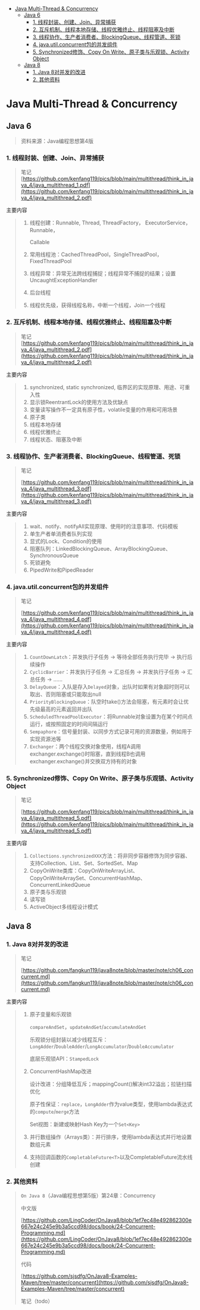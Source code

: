 <!-- START doctoc generated TOC please keep comment here to allow auto update -->
<!-- DON'T EDIT THIS SECTION, INSTEAD RE-RUN doctoc TO UPDATE -->
<!--**Table of Contents**  *generated with [DocToc](https://github.com/thlorenz/doctoc)*-->

- [Java Multi-Thread & Concurrency](#java-multi-thread--concurrency)
  - [Java 6](#java-6)
    - [1. 线程封装、创建、Join、异常捕获](#1-%E7%BA%BF%E7%A8%8B%E5%B0%81%E8%A3%85%E5%88%9B%E5%BB%BAjoin%E5%BC%82%E5%B8%B8%E6%8D%95%E8%8E%B7)
    - [2. 互斥机制、线程本地存储、线程优雅终止、线程阻塞及中断](#2-%E4%BA%92%E6%96%A5%E6%9C%BA%E5%88%B6%E7%BA%BF%E7%A8%8B%E6%9C%AC%E5%9C%B0%E5%AD%98%E5%82%A8%E7%BA%BF%E7%A8%8B%E4%BC%98%E9%9B%85%E7%BB%88%E6%AD%A2%E7%BA%BF%E7%A8%8B%E9%98%BB%E5%A1%9E%E5%8F%8A%E4%B8%AD%E6%96%AD)
    - [3. 线程协作、生产者消费者、BlockingQueue、线程管道、死锁](#3-%E7%BA%BF%E7%A8%8B%E5%8D%8F%E4%BD%9C%E7%94%9F%E4%BA%A7%E8%80%85%E6%B6%88%E8%B4%B9%E8%80%85blockingqueue%E7%BA%BF%E7%A8%8B%E7%AE%A1%E9%81%93%E6%AD%BB%E9%94%81)
    - [4. java.util.concurrent包的并发组件](#4-javautilconcurrent%E5%8C%85%E7%9A%84%E5%B9%B6%E5%8F%91%E7%BB%84%E4%BB%B6)
    - [5. Synchronized修饰、Copy On Write、原子类与乐观锁、Activity Object](#5-synchronized%E4%BF%AE%E9%A5%B0copy-on-write%E5%8E%9F%E5%AD%90%E7%B1%BB%E4%B8%8E%E4%B9%90%E8%A7%82%E9%94%81activity-object)
  - [Java 8](#java-8)
    - [1. Java 8对并发的改进](#1-java-8%E5%AF%B9%E5%B9%B6%E5%8F%91%E7%9A%84%E6%94%B9%E8%BF%9B)
    - [2. 其他资料](#2-%E5%85%B6%E4%BB%96%E8%B5%84%E6%96%99)

<!-- END doctoc generated TOC please keep comment here to allow auto update -->

# Java Multi-Thread & Concurrency

## Java 6

> 资料来源：Java编程思想第4版

### 1. 线程封装、创建、Join、异常捕获

> 笔记[https://github.com/kenfang119/pics/blob/main/multithread/think_in_java_4/java_multithread_1.pdf](https://github.com/kenfang119/pics/blob/main/multithread/think_in_java_4/java_multithread_2.pdf)

主要内容

> 1. 线程创建：Runnable,  Thread, ThreadFactory， ExecutorService， Runnable， 
>
>     Callable
>
> 2. 常用线程池：CachedThreadPool，SingleThreadPool，FixedThreadPool
>
> 3. 线程异常：异常无法跨线程捕捉；线程异常不捕捉的结果；设置UncaughtExceptionHandler
>
> 4. 后台线程
>
> 5. 线程优先级，获得线程名称，中断一个线程，Join一个线程

### 2. 互斥机制、线程本地存储、线程优雅终止、线程阻塞及中断

> 笔记[https://github.com/kenfang119/pics/blob/main/multithread/think_in_java_4/java_multithread_2.pdf](https://github.com/kenfang119/pics/blob/main/multithread/think_in_java_4/java_multithread_2.pdf)

主要内容

> 1. synchronized, static synchronized, 临界区的实现原理、用途、可重入性
> 2. 显示锁ReentrantLock的使用方法及优缺点
> 3. 变量读写操作不一定具有原子性，volatile变量的作用和可用场景
> 4. 原子类
> 5. 线程本地存储
> 6. 线程优雅终止
> 7. 线程状态、阻塞及中断

### 3. 线程协作、生产者消费者、BlockingQueue、线程管道、死锁

> 笔记
>
> [https://github.com/kenfang119/pics/blob/main/multithread/think_in_java_4/java_multithread_3.pdf](https://github.com/kenfang119/pics/blob/main/multithread/think_in_java_4/java_multithread_3.pdf)

主要内容

> 1. wait、notify、notifyAll实现原理、使用时的注意事项、代码模板
> 2. 单生产者单消费者队列实现
> 3. 显式的Lock、Condition的使用
> 4. 阻塞队列：LinkedBlockingQueue、ArrayBlockingQueue、SynchronousQueue
> 5. 死锁避免
> 6. PipedWrite和PipedReader

### 4. java.util.concurrent包的并发组件

> 笔记
>
> [https://github.com/kenfang119/pics/blob/main/multithread/think_in_java_4/java_multithread_4.pdf](https://github.com/kenfang119/pics/blob/main/multithread/think_in_java_4/java_multithread_4.pdf)

主要内容

> 1. `CountDownLatch`：并发执行子任务 → 等待全部任务执行完毕 → 执行后续操作
> 2. `CyclicBarrier`：并发执行子任务 → 汇总任务 → 并发执行子任务 → 汇总任务 → ……
> 3. `DelayQueue`：入队是存入`Delayed`对象，出队时如果有对象超时则可以取出、否则阻塞或只能取出null
> 4. `PriorityBlockingQueue`：队空时take()方法会阻塞，有元素时会让优先级最高的元素返回并出队
> 5. `ScheduledThreadPoolExecutor`：将Runnable对象设置为在某个时间点运行，或按照固定的时间间隔运行
> 6. `Sempaphore`：信号量封装、以同步方式记录可用的资源数量，例如用于实现资源池等
> 7. `Exchanger`：两个线程交换对象使用，线程A调用exchanger.exchange()时阻塞，直到线程B也调用exchanger.exchange()并交换双方持有的对象

### 5. Synchronized修饰、Copy On Write、原子类与乐观锁、Activity Object

> 笔记
>
> [https://github.com/kenfang119/pics/blob/main/multithread/think_in_java_4/java_multithread_5.pdf](https://github.com/kenfang119/pics/blob/main/multithread/think_in_java_4/java_multithread_5.pdf)

主要内容

> 1. `Collections.synchronizedXXX`方法：将非同步容器修饰为同步容器、支持Collection、List、Set、SortedSet、Map
> 2. CopyOnWrite类库：CopyOnWriteArrayList、CopyOnWriteArraySet、ConcurrentHashMap、ConcurrentLinkedQueue
> 3. 原子类与乐观锁
> 4. 读写锁
> 5. ActiveObject多线程设计模式

## Java 8

### 1. Java 8对并发的改进

> 笔记
>
> [https://github.com/fangkun119/java8note/blob/master/note/ch06_concurrent.md](https://github.com/fangkun119/java8note/blob/master/note/ch06_concurrent.md)

主要内容

> 1. 原子变量和乐观锁
>
>     `compareAndSet`，`updateAndGet`/`accumulateAndGet`
>
>     乐观锁分组封装以减少线程互斥：`LongAdder`/`DoubleAdder`/`LongAccumulator`/`DoubleAccumulator`
>
>     底层乐观锁API：`StampedLock`
>
> 2. ConcurrentHashMap改进
>
>     设计改进：分组降低互斥；mappingCount()解决int32溢出；拉链扫描优化
>
>     原子性保证：`replace`，`LongAdder`作为value类型，使用lambda表达式的`compute`/`merge`方法
>
>     Set视图：新建或映射Hash Key为一个`Set<Key>`
>
> 3. 并行数组操作（Arrays类）：并行排序，使用lambda表达式并行地设置数组元素
>
> 4. 支持回调函数的`CompletableFuture<T>`以及CompletableFuture流水线创建

### 2. 其他资料

> `On Java 8`（Java编程思想第5版）第24章：Concurrency
>
> 中文版
>
> [https://github.com/LingCoder/OnJava8/blob/1ef7ec48e492862300e667e24c245e9b3a5ccd98/docs/book/24-Concurrent-Programming.md](https://github.com/LingCoder/OnJava8/blob/1ef7ec48e492862300e667e24c245e9b3a5ccd98/docs/book/24-Concurrent-Programming.md)
>
> 代码
>
> [https://github.com/sjsdfg/OnJava8-Examples-Maven/tree/master/concurrent](https://github.com/sjsdfg/OnJava8-Examples-Maven/tree/master/concurrent)
>
> 笔记（todo）

